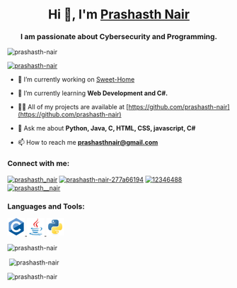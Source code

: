 <h1 align="center">Hi 👋,  I'm <a href="https://prashasth-nair.github.io/">Prashasth Nair</a></h1>
<h3 align="center">I am passionate about Cybersecurity and Programming.</h3>

<p align="left"> <img src="https://komarev.com/ghpvc/?username=prashasth-nair&label=Profile%20views&color=0e75b6&style=flat&theme=dracula" alt="prashasth-nair" /> </p>

<p align="left"> <a href="https://github.com/ryo-ma/github-profile-trophy"><img src="https://github-profile-trophy.vercel.app/?username=prashasth-nair&theme=dracula" alt="prashasth-nair" /></a> </p>

- 🔭 I’m currently working on [Sweet-Home](https://github.com/prashasth-nair/Sweet-Home)

- 🌱 I’m currently learning **Web Development and C#.**

- 👨‍💻 All of my projects are available at [https://github.com/prashasth-nair](https://github.com/prashasth-nair)

- 💬 Ask me about **Python, Java, C, HTML, CSS, javascript, C#**

- 📫 How to reach me **prashasthnair@gmail.com**

<h3 align="left">Connect with me:</h3>
<p align="left">
<a href="https://twitter.com/prashasth_nair" target="blank"><img align="center" src="https://raw.githubusercontent.com/rahuldkjain/github-profile-readme-generator/master/src/images/icons/Social/twitter.svg" alt="prashasth_nair" height="30" width="40" /></a>
<a href="https://linkedin.com/in/prashasth-nair-277a66194" target="blank"><img align="center" src="https://raw.githubusercontent.com/rahuldkjain/github-profile-readme-generator/master/src/images/icons/Social/linked-in-alt.svg" alt="prashasth-nair-277a66194" height="30" width="40" /></a>
<a href="https://stackoverflow.com/users/12346488" target="blank"><img align="center" src="https://raw.githubusercontent.com/rahuldkjain/github-profile-readme-generator/master/src/images/icons/Social/stack-overflow.svg" alt="12346488" height="30" width="40" /></a>
<a href="https://instagram.com/prashasth__nair" target="blank"><img align="center" src="https://raw.githubusercontent.com/rahuldkjain/github-profile-readme-generator/master/src/images/icons/Social/instagram.svg" alt="prashasth__nair" height="30" width="40" /></a>
</p>

<h3 align="left">Languages and Tools:</h3>
<p align="left"> <a href="https://www.cprogramming.com/" target="_blank" rel="noreferrer"> <img src="https://raw.githubusercontent.com/devicons/devicon/master/icons/c/c-original.svg" alt="c" width="40" height="40"/> </a> <a href="https://www.java.com" target="_blank" rel="noreferrer"> <img src="https://raw.githubusercontent.com/devicons/devicon/master/icons/java/java-original.svg" alt="java" width="40" height="40"/> </a> <a href="https://www.python.org" target="_blank" rel="noreferrer"> <img src="https://raw.githubusercontent.com/devicons/devicon/master/icons/python/python-original.svg" alt="python" width="40" height="40"/> </a> </p>

<p><img align="center" width="500" src="https://github-readme-stats.vercel.app/api/top-langs?username=prashasth-nair&show_icons=true&locale=en&layout=compact&theme=dracula" alt="prashasth-nair" /></p>

<p>&nbsp;<img align="center" src="https://github-readme-stats.vercel.app/api?username=prashasth-nair&show_icons=true&locale=en&theme=dracula" alt="prashasth-nair" /></p>

<p><img align="center" src="https://github-readme-streak-stats.herokuapp.com/?user=prashasth-nair&theme=dracula" alt="prashasth-nair" /></p>
